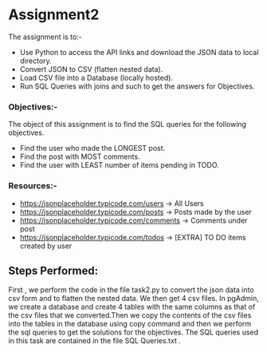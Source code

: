 # Assignment2
The assignment is to:-
- Use Python to access the API links and download the JSON data to local directory.
- Convert JSON to CSV (flatten nested data).
- Load CSV file into a Database (locally hosted).
- Run SQL Queries with joins and such to get the answers for Objectives.

### Objectives:-
The object of this assignment is to find the SQL queries for the following objectives.
- Find the user who made the LONGEST post.
- Find the post with MOST comments.
- Find the user with LEAST number of items pending in TODO.

### Resources:-
- https://jsonplaceholder.typicode.com/users -> All Users
- https://jsonplaceholder.typicode.com/posts -> Posts made by the user
- https://jsonplaceholder.typicode.com/comments -> Comments under post
- https://jsonplaceholder.typicode.com/todos -> [EXTRA] TO DO items created by user


## Steps Performed:
First , we perform the code in the file task2.py to convert the json data into csv form and to flatten the nested data. We then get 4 csv files. 
In pgAdmin, we create a database and create 4 tables with the same columns as that of the csv files that we converted.Then we copy the contents of the csv files into the tables in the database using copy command and then we perform the sql queries to get the solutions for the objectives.
The SQL queries used in this task are contained in the file SQL Queries.txt .
